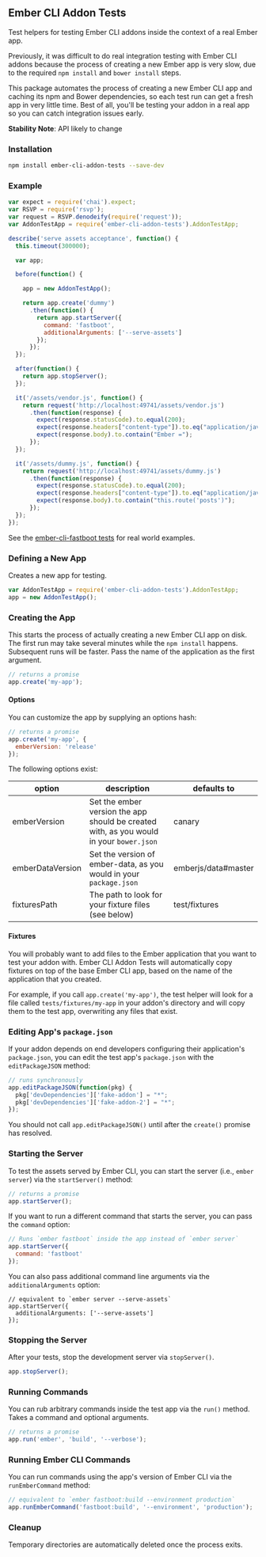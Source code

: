 ## Ember CLI Addon Tests

Test helpers for testing Ember CLI addons inside the context of a real
Ember app.

Previously, it was difficult to do real integration testing with Ember
CLI addons because the process of creating a new Ember app is very slow, due
to the required `npm install` and `bower install` steps.

This package automates the process of creating a new Ember CLI app and
caching its npm and Bower dependencies, so each test run can get a fresh
app in very little time. Best of all, you'll be testing your addon in a
real app so you can catch integration issues early.

**Stability Note**: API likely to change

### Installation

```sh
npm install ember-cli-addon-tests --save-dev
```

### Example

```js
var expect = require('chai').expect;
var RSVP = require('rsvp');
var request = RSVP.denodeify(require('request'));
var AddonTestApp = require('ember-cli-addon-tests').AddonTestApp;

describe('serve assets acceptance', function() {
  this.timeout(300000);

  var app;

  before(function() {

    app = new AddonTestApp();

    return app.create('dummy')
      .then(function() {
        return app.startServer({
          command: 'fastboot',
          additionalArguments: ['--serve-assets']
        });
      });
  });

  after(function() {
    return app.stopServer();
  });

  it('/assets/vendor.js', function() {
    return request('http://localhost:49741/assets/vendor.js')
      .then(function(response) {
        expect(response.statusCode).to.equal(200);
        expect(response.headers["content-type"]).to.eq("application/javascript");
        expect(response.body).to.contain("Ember =");
      });
  });

  it('/assets/dummy.js', function() {
    return request('http://localhost:49741/assets/dummy.js')
      .then(function(response) {
        expect(response.statusCode).to.equal(200);
        expect(response.headers["content-type"]).to.eq("application/javascript");
        expect(response.body).to.contain("this.route('posts')");
      });
  });
});
```

See the [ember-cli-fastboot tests](https://github.com/ember-fastboot/ember-cli-fastboot/tree/master/test)
for real world examples.

### Defining a New App

Creates a new app for testing.

```js
var AddonTestApp = require('ember-cli-addon-tests').AddonTestApp;
app = new AddonTestApp();
```

### Creating the App

This starts the process of actually creating a new Ember CLI app on
disk. The first run may take several minutes while the `npm install`
happens. Subsequent runs will be faster. Pass the name of the
application as the first argument.

```js
// returns a promise
app.create('my-app');
```

#### Options

You can customize the app by supplying an options hash:

```js
// returns a promise
app.create('my-app', {
  emberVersion: 'release'
});
```

The following options exist: 
 
| option           | description                                                                             | defaults to         |
|------------------|-----------------------------------------------------------------------------------------|---------------------|
| emberVersion     | Set the ember version the app should be created with, as you would in your `bower.json` | canary              |
| emberDataVersion | Set the version of ember-data, as you would in your `package.json`                      | emberjs/data#master |
| fixturesPath     | The path to look for your fixture files (see below)                                     | test/fixtures       |


#### Fixtures

You will probably want to add files to the Ember application that you
want to test your addon with. Ember CLI Addon Tests will automatically
copy fixtures on top of the base Ember CLI app, based on the name of the
application that you created.

For example, if you call `app.create('my-app')`, the test helper will
look for a file called `tests/fixtures/my-app` in your addon's directory
and will copy them to the test app, overwriting any files that exist.

### Editing App's `package.json`

If your addon depends on end developers configuring their application's
`package.json`, you can edit the test app's `package.json` with the
`editPackageJSON` method:

```js
// runs synchronously
app.editPackageJSON(function(pkg) {
  pkg['devDependencies']['fake-addon'] = "*";
  pkg['devDependencies']['fake-addon-2'] = "*";
});
```

You should not call `app.editPackageJSON()` until after the `create()`
promise has resolved.

### Starting the Server

To test the assets served by Ember CLI, you can start the server (i.e.,
`ember server`) via the `startServer()` method:

```js
// returns a promise
app.startServer();
```

If you want to run a different command that starts the server, you can
pass the `command` option:
```js
// Runs `ember fastboot` inside the app instead of `ember server`
app.startServer({
  command: 'fastboot'
});
```

You can also pass additional command line arguments via the
`additionalArguments` option:

```
// equivalent to `ember server --serve-assets`
app.startServer({
  additionalArguments: ['--serve-assets']
});
```

### Stopping the Server

After your tests, stop the development server via `stopServer()`.

```js
app.stopServer();
```

### Running Commands

You can rub arbitrary commands inside the test app via the `run()`
method. Takes a command and optional arguments.

```js
// returns a promise
app.run('ember', 'build', '--verbose');
```

### Running Ember CLI Commands

You can run commands using the app's version of Ember CLI via the
`runEmberCommand` method:

```js
// equivalent to `ember fastboot:build --environment production`
app.runEmberCommand('fastboot:build', '--environment', 'production');
```

### Cleanup

Temporary directories are automatically deleted once the process exits.
